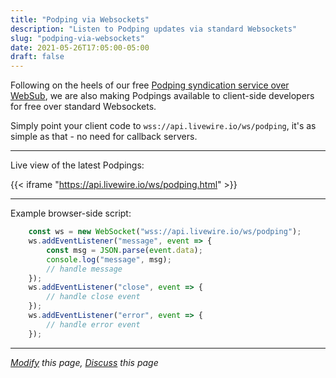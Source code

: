 ```yaml
---
title: "Podping via Websockets"
description: "Listen to Podping updates via standard Websockets"
slug: "podping-via-websockets"
date: 2021-05-26T17:05:00-05:00
draft: false
---
```


Following on the heels of our free [Podping syndication service over WebSub](/podping-via-websub), we are also making Podpings available to client-side developers for free over standard Websockets.

Simply point your client code to `wss://api.livewire.io/ws/podping`, it's as simple as that - no need for callback servers.

---

Live view of the latest Podpings:

{{< iframe "https://api.livewire.io/ws/podping.html" >}}

---

Example browser-side script:
```javascript
    const ws = new WebSocket("wss://api.livewire.io/ws/podping");
    ws.addEventListener("message", event => {
        const msg = JSON.parse(event.data);
        console.log("message", msg);
        // handle message
    });
    ws.addEventListener("close", event => {
        // handle close event
    });
    ws.addEventListener("error", event => {
        // handle error event
    });
```

---

*[Modify](https://github.com/skymethod/livewire-web/blob/master/content/posts/podping-via-websockets.md) this page, [Discuss](https://github.com/skymethod/livewire-web/discussions) this page*
